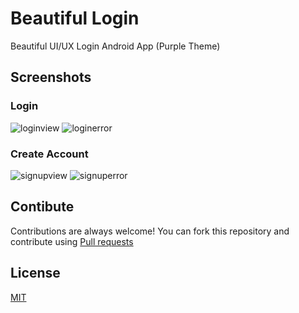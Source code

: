 # Beautiful Login
Beautiful UI/UX Login Android App (Purple Theme)

## Screenshots
### Login
![loginview](https://github.com/MerQurex/Beautiful-Login/assets/127438829/9427ba30-f90a-43a9-a1ea-2f74f3d18e94) ![loginerror](https://github.com/MerQurex/Beautiful-Login/assets/127438829/d89f7d8a-4198-4352-8534-ac548a594dcb)

### Create Account
![signupview](https://github.com/MerQurex/Beautiful-Login/assets/127438829/e3c27a6d-df5b-47fd-9f37-57ed4110ab9f) ![signuperror](https://github.com/MerQurex/Beautiful-Login/assets/127438829/bb364c9a-3af3-4d9e-a651-c6e409309f64)

## Contibute 
Contributions are always welcome!
You can fork this repository and contribute using [Pull requests](https://github.com/MerQurex/Beautiful-Login/pulls)

## License
[MIT](https://choosealicense.com/licenses/mit/)





